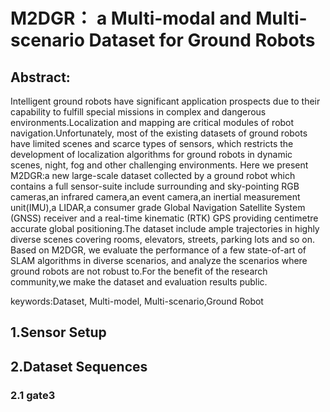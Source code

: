 # M2DGR： a Multi-modal and Multi-scenario Dataset for Ground Robots 

## Abstract:

Intelligent ground robots  have significant application prospects due to their capability to fulfill special missions in complex and dangerous environments.Localization and mapping are critical modules of robot navigation.Unfortunately, most of the existing datasets of ground robots have limited scenes and scarce types of sensors, which restricts the development of localization algorithms for ground robots in dynamic scenes, night, fog and other challenging environments.
Here we present M2DGR:a new large-scale dataset collected by a ground robot which contains a full sensor-suite include surrounding and sky-pointing RGB cameras,an infrared camera,an event camera,an inertial measurement unit(IMU),a LIDAR,a consumer grade Global Navigation Satellite System (GNSS) receiver and a real-time kinematic (RTK) GPS providing centimetre accurate global positioning.The dataset include ample trajectories in highly diverse scenes covering rooms, elevators, streets, parking lots and so on.
Based on M2DGR, we evaluate the performance of a few state-of-art of SLAM algorithms in diverse scenarios, and analyze the scenarios where ground robots are not robust to.For the benefit of the research community,we make the dataset and evaluation results public.

keywords:Dataset, Multi-model, Multi-scenario,Ground Robot

## 1.Sensor Setup

## 2.Dataset Sequences
### 2.1 gate3
